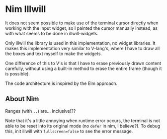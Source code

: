 # Nim Illwill

It does not seem possible to make use of the terminal cursor directly when
working with the input widget, so I painted the cursor manually instead, as with
what seems to be done in illwill-widgets.

Only illwill the library is used in this implementation, no widget libraries. It
makes this implementation very similar to V-lang's, where I have to draw all the
boxes and text myself to make the widgets.

One difference of this to V's is that I have to erase previously drawn content
carefully, without using a built-in method to erase the entire frame (though it
is possible).

The code architecture is inspired by the Elm approach.

## About Nim

Ranges (with `..`) are... inclusive!??

Note that it's a little annoying when runtime error occurs, the terminal is not
able to be reset into its original mode (no `defer` in nim, I believe?). To
debug this, init illwill with `fullscreen=false` to see the error message.
